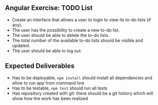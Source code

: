 ## Angular Exercise: TODO List

* Create an interface that allows a user to login to view its to-do lists (if any).
* The user has the possibility to create a new to-do list.
* The user should be able to delete the to-do lists.
* The total number of the available to-do lists should be visible and updated.
* The user should be able to log out.

## Expected Deliverables

* Has to be deployable, `npm install` should install all dependencies 
and allow to run app from command line
* Has to be testable, `npm test` should run all tests
* Has repository created with git: there should be a git history which will show how the work has been realized
